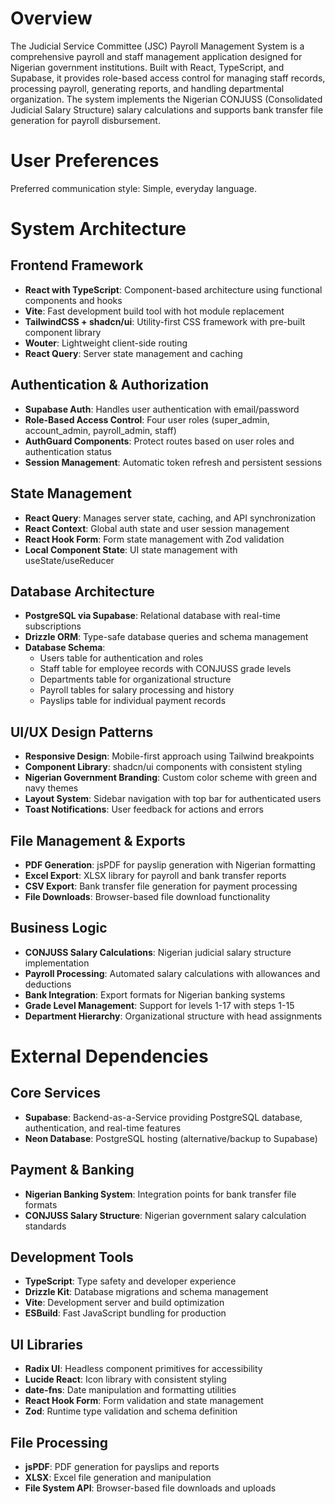 # Overview

The Judicial Service Committee (JSC) Payroll Management System is a comprehensive payroll and staff management application designed for Nigerian government institutions. Built with React, TypeScript, and Supabase, it provides role-based access control for managing staff records, processing payroll, generating reports, and handling departmental organization. The system implements the Nigerian CONJUSS (Consolidated Judicial Salary Structure) salary calculations and supports bank transfer file generation for payroll disbursement.

# User Preferences

Preferred communication style: Simple, everyday language.

# System Architecture

## Frontend Framework
- **React with TypeScript**: Component-based architecture using functional components and hooks
- **Vite**: Fast development build tool with hot module replacement
- **TailwindCSS + shadcn/ui**: Utility-first CSS framework with pre-built component library
- **Wouter**: Lightweight client-side routing
- **React Query**: Server state management and caching

## Authentication & Authorization
- **Supabase Auth**: Handles user authentication with email/password
- **Role-Based Access Control**: Four user roles (super_admin, account_admin, payroll_admin, staff)
- **AuthGuard Components**: Protect routes based on user roles and authentication status
- **Session Management**: Automatic token refresh and persistent sessions

## State Management
- **React Query**: Manages server state, caching, and API synchronization
- **React Context**: Global auth state and user session management
- **React Hook Form**: Form state management with Zod validation
- **Local Component State**: UI state management with useState/useReducer

## Database Architecture
- **PostgreSQL via Supabase**: Relational database with real-time subscriptions
- **Drizzle ORM**: Type-safe database queries and schema management
- **Database Schema**: 
  - Users table for authentication and roles
  - Staff table for employee records with CONJUSS grade levels
  - Departments table for organizational structure
  - Payroll tables for salary processing and history
  - Payslips table for individual payment records

## UI/UX Design Patterns
- **Responsive Design**: Mobile-first approach using Tailwind breakpoints
- **Component Library**: shadcn/ui components with consistent styling
- **Nigerian Government Branding**: Custom color scheme with green and navy themes
- **Layout System**: Sidebar navigation with top bar for authenticated users
- **Toast Notifications**: User feedback for actions and errors

## File Management & Exports
- **PDF Generation**: jsPDF for payslip generation with Nigerian formatting
- **Excel Export**: XLSX library for payroll and bank transfer reports
- **CSV Export**: Bank transfer file generation for payment processing
- **File Downloads**: Browser-based file download functionality

## Business Logic
- **CONJUSS Salary Calculations**: Nigerian judicial salary structure implementation
- **Payroll Processing**: Automated salary calculations with allowances and deductions
- **Bank Integration**: Export formats for Nigerian banking systems
- **Grade Level Management**: Support for levels 1-17 with steps 1-15
- **Department Hierarchy**: Organizational structure with head assignments

# External Dependencies

## Core Services
- **Supabase**: Backend-as-a-Service providing PostgreSQL database, authentication, and real-time features
- **Neon Database**: PostgreSQL hosting (alternative/backup to Supabase)

## Payment & Banking
- **Nigerian Banking System**: Integration points for bank transfer file formats
- **CONJUSS Salary Structure**: Nigerian government salary calculation standards

## Development Tools
- **TypeScript**: Type safety and developer experience
- **Drizzle Kit**: Database migrations and schema management
- **Vite**: Development server and build optimization
- **ESBuild**: Fast JavaScript bundling for production

## UI Libraries
- **Radix UI**: Headless component primitives for accessibility
- **Lucide React**: Icon library with consistent styling
- **date-fns**: Date manipulation and formatting utilities
- **React Hook Form**: Form validation and state management
- **Zod**: Runtime type validation and schema definition

## File Processing
- **jsPDF**: PDF generation for payslips and reports
- **XLSX**: Excel file generation and manipulation
- **File System API**: Browser-based file downloads and uploads